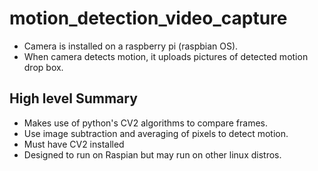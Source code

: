 # motion_detection_video_capture
* Camera is installed on a raspberry pi (raspbian OS).
* When camera detects motion, it uploads pictures of detected motion drop box. 

## High level Summary
* Makes use of python's CV2 algorithms to compare frames.
* Use image subtraction and averaging of pixels to detect motion.
* Must have CV2 installed
* Designed to run on Raspian but may run on other linux distros.
